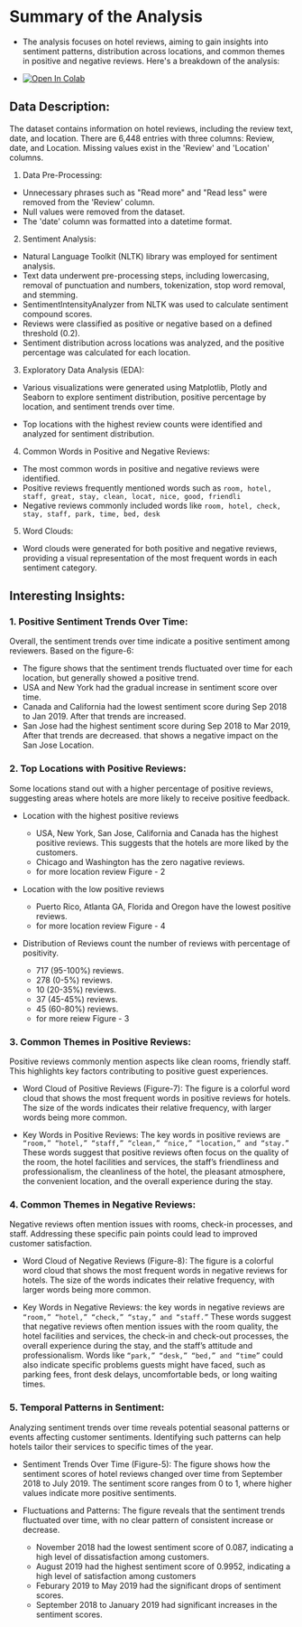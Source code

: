 # Summary of the Analysis
- The analysis focuses on hotel reviews, aiming to gain insights into sentiment patterns, distribution across locations, and common themes in positive and negative reviews. Here's a breakdown of the analysis:

- [![Open In Colab](https://colab.research.google.com/assets/colab-badge.svg)](https://colab.research.google.com/drive/1z0RBT31ohmAX4O84ImjzdiKWcxID6o89?usp=sharing)

## Data Description:

The dataset contains information on hotel reviews, including the review text, date, and location.
There are 6,448 entries with three columns: Review, date, and Location.
Missing values exist in the 'Review' and 'Location' columns.

1. Data Pre-Processing:
- Unnecessary phrases such as "Read more" and "Read less" were removed from the 'Review' column.
- Null values were removed from the dataset.
- The 'date' column was formatted into a datetime format.

2. Sentiment Analysis:
- Natural Language Toolkit (NLTK) library was employed for sentiment analysis.
- Text data underwent pre-processing steps, including lowercasing, removal of punctuation and numbers, tokenization, stop word removal, and stemming.
- SentimentIntensityAnalyzer from NLTK was used to calculate sentiment compound scores.
- Reviews were classified as positive or negative based on a defined threshold (0.2).
- Sentiment distribution across locations was analyzed, and the positive percentage was calculated for each location.

3. Exploratory Data Analysis (EDA):

- Various visualizations were generated using Matplotlib, Plotly and Seaborn to explore sentiment distribution, positive percentage by location, and sentiment trends over time.

- Top locations with the highest review counts were identified and analyzed for sentiment distribution.

4. Common Words in Positive and Negative Reviews:
- The most common words in positive and negative reviews were identified.
- Positive reviews frequently mentioned words such as `room, hotel, staff, great, stay, clean, locat, nice, good, friendli`
- Negative reviews commonly included words like `room, hotel, check, stay, staff, park, time, bed, desk`

5. Word Clouds:
- Word clouds were generated for both positive and negative reviews, providing a visual representation of the most frequent words in each sentiment category.


## Interesting Insights:

### 1. Positive Sentiment Trends Over Time:

Overall, the sentiment trends over time indicate a positive sentiment among reviewers. 
Based on the figure-6:
-  The figure  shows that the sentiment trends fluctuated over time for each location, but generally showed a positive trend.
- USA and New York had the gradual increase in sentiment score over time.
- Canada and California had the lowest sentiment score during Sep 2018 to Jan 2019. After that trends are increased.
- San Jose had the highest sentiment score during Sep 2018 to Mar 2019, After that trends are decreased. that shows a negative impact on the San Jose Location.

### 2. Top Locations with Positive Reviews:

Some locations stand out with a higher percentage of positive reviews, suggesting areas where hotels are more likely to receive positive feedback.
- Location with the highest positive reviews
    - USA, New York, San Jose, California and Canada has the highest positive reviews. This suggests that the hotels are more liked by the customers.
    - Chicago and Washington has the zero nagative reviews.
    - for more location review Figure - 2

- Location with the low positive reviews
    - Puerto Rico, Atlanta GA, Florida and Oregon have the lowest positive reviews.
    - for more location review Figure - 4

- Distribution of Reviews count the number of reviews with percentage of positivity. 
    - 717 (95-100%) reviews.
    - 278 (0-5%) reviews. 
    - 10 (20-35%) reviews.
    - 37 (45-45%) reviews.
    - 45 (60-80%) reviews.
    - for more reiew Figure - 3

### 3. Common Themes in Positive Reviews:

Positive reviews commonly mention aspects like clean rooms, friendly staff. This highlights key factors contributing to positive guest experiences.

- Word Cloud of Positive Reviews (Figure-7): The figure is a colorful word cloud that shows the most frequent words in positive reviews for hotels. The size of the words indicates their relative frequency, with larger words being more common. 

- Key Words in Positive Reviews: The key words in positive reviews are `“room,” “hotel,” “staff,” “clean,” “nice,” “location,” and “stay.”` These words suggest that positive reviews often focus on the quality of the room, the hotel facilities and services, the staff’s friendliness and professionalism, the cleanliness of the hotel, the pleasant atmosphere, the convenient location, and the overall experience during the stay.

### 4. Common Themes in Negative Reviews:

Negative reviews often mention issues with rooms, check-in processes, and staff. Addressing these specific pain points could lead to improved customer satisfaction.

- Word Cloud of Negative Reviews (Figure-8): The figure is a colorful word cloud that shows the most frequent words in negative reviews for hotels. The size of the words indicates their relative frequency, with larger words being more common.

- Key Words in Negative Reviews: the key words in negative reviews are `“room,” “hotel,” “check,” “stay,” and “staff.”` These words suggest that negative reviews often mention issues with the room quality, the hotel facilities and services, the check-in and check-out processes, the overall experience during the stay, and the staff’s attitude and professionalism. Words like `“park,” “desk,” “bed,” and “time”` could also indicate specific problems guests might have faced, such as parking fees, front desk delays, uncomfortable beds, or long waiting times.

### 5. Temporal Patterns in Sentiment:

Analyzing sentiment trends over time reveals potential seasonal patterns or events affecting customer sentiments. Identifying such patterns can help hotels tailor their services to specific times of the year.

- Sentiment Trends Over Time (Figure-5): The figure shows how the sentiment scores of hotel reviews changed over time from September 2018 to July 2019. The sentiment score ranges from 0 to 1, where higher values indicate more positive sentiments.

- Fluctuations and Patterns: The figure reveals that the sentiment trends fluctuated over time, with no clear pattern of consistent increase or decrease. 
    - November 2018 had the lowest sentiment score of 0.087, indicating a high level of dissatisfaction among customers.
    - August 2019 had the highest sentiment score of 0.9952, indicating a high level of satisfaction among customers
    - Feburary 2019 to May 2019 had the significant drops of sentiment scores.
    - September 2018 to January 2019 had significant increases in the sentiment scores.

